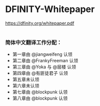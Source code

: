 # DFINITY-Whitepaper

https://dfinity.org/whitepaper.pdf
<br>
<br>
### 简体中文翻译工作分配：
- 第一章由 @jiangweifeng 认领
- 第二章由 @FrankyFreeman 认领
- 第三章由 @Yoka 与 @层楼 认领
- 第四章由 @有匪徒君子 认领
- 第五章未认领
- 第六章未认领
- 第七章由 @blockpunk 认领
- 第八章由 @blockpunk 认领
